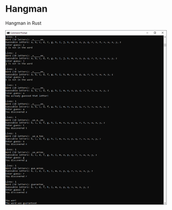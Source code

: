 # Hangman
Hangman in Rust

![Showcase Image](https://github.com/LelsersLasers/Hangman/raw/main/Showcase/Showcase.PNG)
